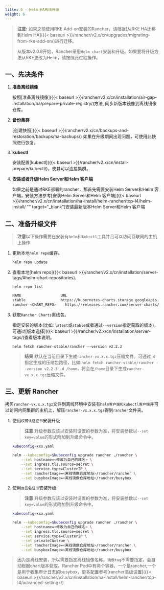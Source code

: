 ```yaml
---
title: 6 - Helm HA离线升级
weight: 6
---
```


>**注意:** 如果之前使用RKE Add-on安装的Rancher，请根据[从RKE HA迁移到Helm HA]({{< baseurl >}}/rancher/v2.x/cn/upgrades/migrating-from-rke-add-on/)进行迁移。
>
> 从版本v2.0.8开始，Rancher采用`Helm chart`安装和升级。如果要将升级方法从RKE更改为Helm，请按照此过程操作。

## 一、先决条件

1. **准备离线镜像**

    按照[准备离线镜像]({{< baseurl >}}/rancher/v2.x/cn/installation/air-gap-installation/ha/prepare-private-registry/)方法, 同步新版本镜像到离线镜像仓库。

1. **备份集群**

    [创建快照]({{< baseurl >}}/rancher/v2.x/cn/backups-and-restoration/backups/ha-backups/)
    如果在升级期间出现问题，可使用此快照进行恢复。

1. **kubectl**

    安装配置[kubectl]({{< baseurl >}}/rancher/v2.x/cn/install-prepare/kubectl/)，使其可以连接集群。

1. **安装或者升级Helm Server和Helm 客户端**

    如果之前是通过RKE部署的rancher，那首先需要安装Helm Server和Helm 客户端，安装方法参考[安装Helm Server和Helm 客户端]({{< baseurl >}}/rancher/v2.x/cn/installation/ha-install/helm-rancher/tcp-l4/helm-install/ "" target="_blank")安装最新版本Helm Server和Helm 客户端

## 二、准备升级文件

> **注意**以下操作需要在安装有`helm`和`kubectl`工具并且可以访问互联网的主机上操作

1. 更新本地`helm repo`缓存。

    ```bash
    helm repo update
    ```

1. 查看本地[helm repo]({{< baseurl >}}/rancher/v2.x/cn/installation/server-tags/#helm-chart-repositories).

    ```bash
    helm repo list

    NAME          	      URL
    stable        	      https://kubernetes-charts.storage.googleapis.com
    rancher-<CHART_REPO>	https://releases.rancher.com/server-charts/<CHART_REPO>
    ```

1. 获取`Rancher Charts`离线包。

    指定安装的版本(比如: `latest`或`stable`或者通过`--version`指定获取的版本)，可通过[版本选择]({{< baseurl >}}/rancher/v2.x/cn/installation/server-tags/)查看版本说明。

    ```plain
    helm fetch rancher-stable/rancher --version v2.2.3
    ```

    >**结果** 默认在当前目录下生成`rancher-vx.x.x.tgz`压缩文件，可通过`-d`指定生成的压缩包路径，比如:`helm fetch rancher-stable/rancher --version v2.2.3 -d /home`，将会在`/home`目录下生成`rancher-vx.x.x.tgz`压缩文件。

## 三、更新 Rancher

拷贝`rancher-vx.x.x.tgz`文件到离线环境中安装有`helm客户端和kubectl客户端`并可以访问内网集群的主机上，解压`rancher-vx.x.x.tgz`得到`rancher`文件夹。

1. 使用`权威认证证书`安装升级

    > **注意** 升级参数应该以安装时设置的参数为准，将安装参数以`--set key=value`的形式附加到升级命令中。

    ```bash
    kubeconfig=xxx.yaml

    helm --kubeconfig=$kubeconfig upgrade rancher ./rancher \
        --set hostname=<修改为自己的域名> \
        --set ingress.tls.source=secret \
        --set service.type=ClusterIP \
        --set rancherImage=<离线镜像仓库地址>/rancher/rancher \
        --set busyboxImage=<离线镜像仓库地址>/rancher/busybox
    ```

1. 使用`自签名证书`安装升级

    > **注意** 升级参数应该以安装时设置的参数为准，将安装参数以`--set key=value`的形式附加到升级命令中。

    ```bash
    kubeconfig=xxx.yaml

    helm --kubeconfig=$kubeconfig upgrade rancher ./rancher \
        --set hostname=<修改为自己的域名> \
        --set ingress.tls.source=secret \
        --set service.type=ClusterIP \
        --set privateCA=true \
        --set rancherImage=<离线镜像仓库地址>/rancher/rancher \
        --set busyboxImage=<离线镜像仓库地址>/rancher/busybox
    ```

> 因为是离线安装，所以需要指定离线镜像名称。`镜像tag`不需要指定，会自动根据chart版本获取。Rancher Pod中有两个容器，一个是rancher,一个是用于收集审计日志的busybox，更多配置参考[rancher高级设置]({{< baseurl >}}/rancher/v2.x/cn/installation/ha-install/helm-rancher/tcp-l4/advanced-settings/)